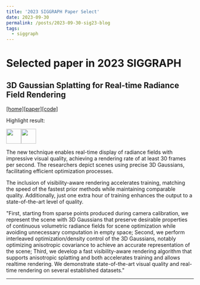 ```yaml
---
title: '2023 SIGGRAPH Paper Select'
date: 2023-09-30
permalink: /posts/2023-09-30-sig23-blog
tags:
  - siggraph
---
```



Selected paper in 2023 SIGGRAPH
======

##  3D Gaussian Splatting for Real-time Radiance Field Rendering

[[home]](https://repo-sam.inria.fr/fungraph/3d-gaussian-splatting/)[[paper]](https://repo-sam.inria.fr/fungraph/3d-gaussian-splatting/3d_gaussian_splatting_low.pdf)[[code]](https://github.com/graphdeco-inria/gaussian-splatting)

Highlight result:


<img src="https://repo-sam.inria.fr/fungraph/3d-gaussian-splatting/content/images/Artboard%2019.png" width="40"><img src="https://repo-sam.inria.fr/fungraph/3d-gaussian-splatting/content/images/Artboard%2022.png" width="40">


The new technique enables real-time display of radiance fields with impressive visual quality, achieving a rendering rate of at least 30 frames per second. The researchers depict scenes using precise 3D Gaussians, facilitating efficient optimization processes. 

The inclusion of visibility-aware rendering accelerates training, matching the speed of the fastest prior methods while maintaining comparable quality. Additionally, just one extra hour of training enhances the output to a state-of-the-art level of quality.

"First, starting from sparse points produced during camera calibration, we represent the scene with 3D Gaussians that preserve desirable properties of continuous volumetric radiance fields for scene optimization while avoiding unnecessary computation in empty space; Second, we perform interleaved optimization/density control of the 3D Gaussians, notably optimizing anisotropic covariance to achieve an accurate representation of the scene; Third, we develop a fast visibility-aware rendering algorithm that supports anisotropic splatting and both accelerates training and allows realtime rendering. We demonstrate state-of-the-art visual quality and real-time rendering on several established datasets."



------